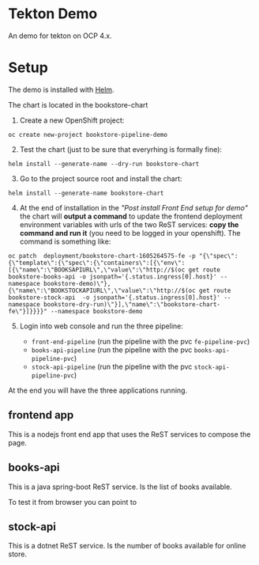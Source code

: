 # Tekton Demo

An demo for tekton on OCP 4.x.

# Setup

The demo is installed with [Helm](https://heml.io/).

The chart is located in the bookstore-chart

1. Create a new OpenShift project:

```oc create new-project bookstore-pipeline-demo```

2. Test the chart (just to be sure that everyrhing is formally fine):

```helm install --generate-name --dry-run bookstore-chart```

3. Go to the project source root and install the chart: 

```helm install --generate-name bookstore-chart```

4. At the end of installation in  the *"Post install Front End setup for demo"* the chart will **output a command** to update the frontend deployment environment variables with urls of the two ReST services: **copy the command and run it** (you need to be logged in your openshift). The command is something like:

```
oc patch  deployment/bookstore-chart-1605264575-fe -p "{\"spec\":{\"template\":{\"spec\":{\"containers\":[{\"env\":[{\"name\":\"BOOKSAPIURL\",\"value\":\"http://$(oc get route bookstore-books-api -o jsonpath='{.status.ingress[0].host}' --namespace bookstore-demo)\"},{\"name\":\"BOOKSTOCKAPIURL\",\"value\":\"http://$(oc get route bookstore-stock-api  -o jsonpath='{.status.ingress[0].host}' --namespace bookstore-dry-run)\"}],\"name\":\"bookstore-chart-fe\"}]}}}}" --namespace bookstore-demo
```

5. Login into web console and run the three pipeline:
    
    * ```front-end-pipeline``` (run the pipeline with the pvc ```fe-pipeline-pvc```)
    * ```books-api-pipeline``` (run the pipeline with the pvc ```books-api-pipeline-pvc```)    
    * ```stock-api-pipeline``` (run the pipeline with the pvc ```stock-api-pipeline-pvc```)

At the end you will have the three applications running.

## frontend app

This is a nodejs front end app that uses the ReST services to compose the page.

## books-api

This is a java spring-boot ReST service. Is the list of books available.

To test it from browser you can point to 

## stock-api

This is a dotnet ReST service. Is the number of books available for online store.

